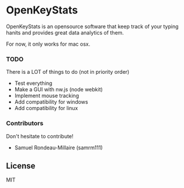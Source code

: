 # OpenKeyStats

OpenKeyStats is an opensource software that keep track of your typing hanits and provides great data analytics of them.

For now, it only works for mac osx.

### TODO

There is a LOT of things to do (not in priority order)

  - Test everything
  - Make a GUI with nw.js (node webkit)
  - Implement mouse tracking
  - Add compatibility for windows
  - Add compatibility for linux


### Contributors
Don't hesitate to contribute!
* Samuel Rondeau-Millaire (samrm111)

License
----
MIT
